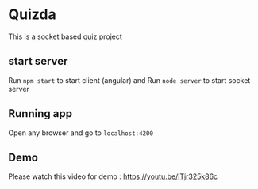 # Quizda

This is a socket based quiz project

## start server

Run `npm start` to start client (angular) and Run `node server` to start socket server

## Running app

Open any browser and go to `localhost:4200`

## Demo
Please watch this video for demo : https://youtu.be/iTjr325k86c
